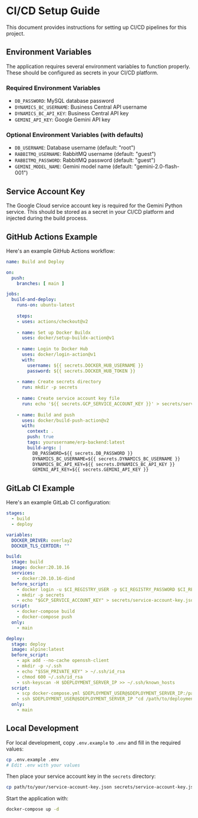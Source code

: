 # CI/CD Setup Guide

This document provides instructions for setting up CI/CD pipelines for this project.

## Environment Variables

The application requires several environment variables to function properly. These should be configured as secrets in your CI/CD platform.

### Required Environment Variables

- `DB_PASSWORD`: MySQL database password
- `DYNAMICS_BC_USERNAME`: Business Central API username
- `DYNAMICS_BC_API_KEY`: Business Central API key
- `GEMINI_API_KEY`: Google Gemini API key

### Optional Environment Variables (with defaults)

- `DB_USERNAME`: Database username (default: "root")
- `RABBITMQ_USERNAME`: RabbitMQ username (default: "guest")
- `RABBITMQ_PASSWORD`: RabbitMQ password (default: "guest")
- `GEMINI_MODEL_NAME`: Gemini model name (default: "gemini-2.0-flash-001")

## Service Account Key

The Google Cloud service account key is required for the Gemini Python service. This should be stored as a secret in your CI/CD platform and injected during the build process.

## GitHub Actions Example

Here's an example GitHub Actions workflow:

```yaml
name: Build and Deploy

on:
  push:
    branches: [ main ]

jobs:
  build-and-deploy:
    runs-on: ubuntu-latest
    
    steps:
    - uses: actions/checkout@v2
    
    - name: Set up Docker Buildx
      uses: docker/setup-buildx-action@v1
    
    - name: Login to Docker Hub
      uses: docker/login-action@v1
      with:
        username: ${{ secrets.DOCKER_HUB_USERNAME }}
        password: ${{ secrets.DOCKER_HUB_TOKEN }}
    
    - name: Create secrets directory
      run: mkdir -p secrets
    
    - name: Create service account key file
      run: echo '${{ secrets.GCP_SERVICE_ACCOUNT_KEY }}' > secrets/service-account-key.json
    
    - name: Build and push
      uses: docker/build-push-action@v2
      with:
        context: .
        push: true
        tags: yourusername/erp-backend:latest
        build-args: |
          DB_PASSWORD=${{ secrets.DB_PASSWORD }}
          DYNAMICS_BC_USERNAME=${{ secrets.DYNAMICS_BC_USERNAME }}
          DYNAMICS_BC_API_KEY=${{ secrets.DYNAMICS_BC_API_KEY }}
          GEMINI_API_KEY=${{ secrets.GEMINI_API_KEY }}
```

## GitLab CI Example

Here's an example GitLab CI configuration:

```yaml
stages:
  - build
  - deploy

variables:
  DOCKER_DRIVER: overlay2
  DOCKER_TLS_CERTDIR: ""

build:
  stage: build
  image: docker:20.10.16
  services:
    - docker:20.10.16-dind
  before_script:
    - docker login -u $CI_REGISTRY_USER -p $CI_REGISTRY_PASSWORD $CI_REGISTRY
    - mkdir -p secrets
    - echo "$GCP_SERVICE_ACCOUNT_KEY" > secrets/service-account-key.json
  script:
    - docker-compose build
    - docker-compose push
  only:
    - main

deploy:
  stage: deploy
  image: alpine:latest
  before_script:
    - apk add --no-cache openssh-client
    - mkdir -p ~/.ssh
    - echo "$SSH_PRIVATE_KEY" > ~/.ssh/id_rsa
    - chmod 600 ~/.ssh/id_rsa
    - ssh-keyscan -H $DEPLOYMENT_SERVER_IP >> ~/.ssh/known_hosts
  script:
    - scp docker-compose.yml $DEPLOYMENT_USER@$DEPLOYMENT_SERVER_IP:/path/to/deployment/
    - ssh $DEPLOYMENT_USER@$DEPLOYMENT_SERVER_IP "cd /path/to/deployment/ && docker-compose pull && docker-compose up -d"
  only:
    - main
```

## Local Development

For local development, copy `.env.example` to `.env` and fill in the required values:

```bash
cp .env.example .env
# Edit .env with your values
```

Then place your service account key in the `secrets` directory:

```bash
cp path/to/your/service-account-key.json secrets/service-account-key.json
```

Start the application with:

```bash
docker-compose up -d
```
